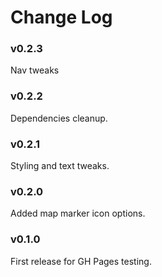 Change Log
==========

### v0.2.3

Nav tweaks

### v0.2.2

Dependencies cleanup.

### v0.2.1

Styling and text tweaks.

### v0.2.0

Added map marker icon options.

### v0.1.0

First release for GH Pages testing.
